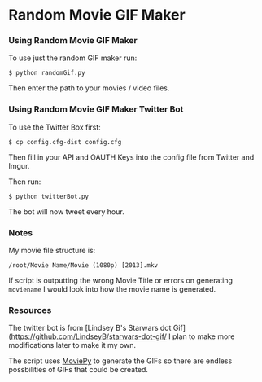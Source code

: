 Random Movie GIF Maker
=====

### Using Random Movie GIF Maker
To use just the random GIF maker run:

```
$ python randomGif.py
```

Then enter the path to your movies / video files.

### Using Random Movie GIF Maker Twitter Bot
To use the Twitter Box first:

```
$ cp config.cfg-dist config.cfg
```

Then fill in your API and OAUTH Keys into the config file from Twitter and Imgur.

Then run:

```
$ python twitterBot.py
```

The bot will now tweet every hour.

### Notes

My movie file structure is:

```
/root/Movie Name/Movie (1080p) [2013].mkv
```

If script is outputting the wrong Movie Title or errors on generating ```moviename``` I would look into how the movie name is generated. 

### Resources
The twitter bot is from [Lindsey B's Starwars dot Gif](https://github.com/LindseyB/starwars-dot-gif/ I plan to make more modifications later to make it my own. 

The script uses [MoviePy](https://github.com/Zulko/moviepy) to generate the GIFs so there are endless possbilities of GIFs that could be created.  